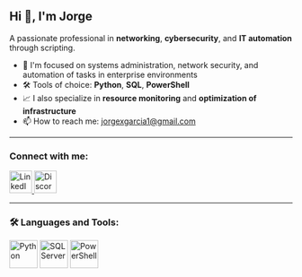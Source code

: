 ## Hi 👋, I'm Jorge

A passionate professional in **networking**, **cybersecurity**, and **IT automation** through scripting.

- 🧠 I'm focused on systems administration, network security, and automation of tasks in enterprise environments  
- 🛠️ Tools of choice: **Python**, **SQL**, **PowerShell**  
- 📈 I also specialize in **resource monitoring** and **optimization of infrastructure**  
- 📫 How to reach me: [jorgexgarcia1@gmail.com](mailto:atariguas2@gmail.com)

---

### Connect with me:

<p align="left">
  <a href="https://www.linkedin.com/in/jorge-garcia-11b554240" target="_blank">
    <img src="https://cdn.jsdelivr.net/gh/devicons/devicon/icons/linkedin/linkedin-original.svg" width="40" height="40" alt="LinkedIn"/>
  </a>
  <a href="https://discordapp.com/users/jlgavale#8879" target="_blank">
    <img src="https://cdn-icons-png.flaticon.com/512/5968/5968756.png" width="40" height="40" alt="Discord"/>
  </a>
</p>

---

### 🛠️ Languages and Tools:

<p align="left">
  <img src="https://cdn.jsdelivr.net/gh/devicons/devicon/icons/python/python-original.svg" width="50" height="50" alt="Python"/>
  <img src="https://cdn.jsdelivr.net/gh/devicons/devicon/icons/microsoftsqlserver/microsoftsqlserver-plain.svg" width="50" height="50" alt="SQL Server"/>
  <img src="https://upload.wikimedia.org/wikipedia/commons/2/2f/PowerShell_5.0_icon.png" width="50" height="50" alt="PowerShell"/>
</p>
